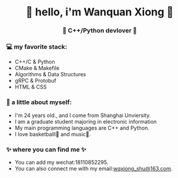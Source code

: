 <h1 align="center"> 🤩 hello, i'm Wanquan Xiong 🤩 </h1>
<h3 align="center">🚀 C++/Python devlover 🚀</h3>

### 💻 my favorite stack:

- C++/C & Python
- CMake & Makefile
- Algorithms & Data Structures
- gRPC & Protobuf
- HTML & CSS

### 👧 a little about myself:

- I'm 24 years old., and I come from Shanghai Unviersity.
- I am a graduate student majoring in electronic information
- My main programming languages ​​are C++ and Python.
- I love basketballl🏀 and music🎵.

### ✨ where you can find me ✨
- You can add my wechat:18110852295.
- You can also connect me with my email:wqxiong_shu@163.com.
